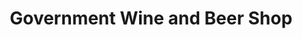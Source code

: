 ---
title: "Government Wine and Beer Shop"
url: /dilshad-garden-delhi/government-wine-and-beer-shop/
shop: Spirituosen
---